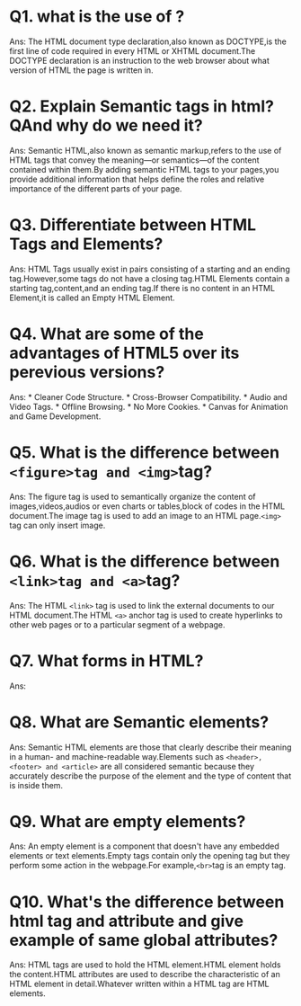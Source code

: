 # Q1. what is the use of <DOCTYPE html>?

Ans: The HTML document type declaration,also known as DOCTYPE,is the first line of code required in every HTML or XHTML document.The DOCTYPE declaration is an instruction to the web browser about what version of HTML the page is written in. 

# Q2. Explain Semantic tags in html?QAnd why do we need it?

Ans: Semantic HTML,also known as semantic markup,refers to the use of HTML tags that convey the meaning—or semantics—of the content contained within them.By adding semantic HTML tags to your pages,you provide additional information that helps define the roles and relative importance of the different parts of your page.

# Q3. Differentiate between HTML Tags and Elements?

Ans: HTML Tags usually exist in pairs consisting of a starting and an ending tag.However,some tags do not have a closing tag.HTML Elements contain a starting tag,content,and an ending tag.If there is no content in an HTML Element,it is called an Empty HTML Element.

# Q4. What are some of the advantages of HTML5 over its perevious versions?

Ans: * Cleaner Code Structure.
     * Cross-Browser Compatibility.
     * Audio and Video Tags.
     * Offline Browsing.
     * No More Cookies.
     * Canvas for Animation and Game Development.

# Q5. What is the difference between `<figure>tag and <img>`tag?

Ans: The figure tag is used to semantically organize the content of images,videos,audios or even charts or tables,block of codes in the HTML document.The image tag is used to add an image to an HTML page.`<img>` tag can only insert image.

# Q6. What is the difference between `<link>tag and <a>`tag?

Ans: The HTML `<link>` tag is used to link the external documents to our HTML document.The HTML `<a>` anchor tag is used to create hyperlinks to other web pages or to a particular segment of a webpage.

# Q7. What forms in HTML?

Ans: 

# Q8. What are Semantic elements?

Ans: Semantic HTML elements are those that clearly describe their meaning in a human- and machine-readable way.Elements such as `<header>,<footer> and <article>` are all considered semantic because they accurately describe the purpose of the element and the type of content that is inside them.

# Q9. What are empty elements?

Ans: An empty element is a component that doesn't have any embedded elements or text elements.Empty tags contain only the opening tag but they perform some action in the webpage.For example,`<br>`tag is an empty tag.

# Q10. What's the difference between html tag and attribute and give example of same global attributes?

Ans: HTML tags are used to hold the HTML element.HTML element holds the content.HTML attributes are used to describe the characteristic of an HTML element in detail.Whatever written within a HTML tag are HTML elements.
